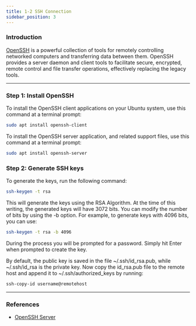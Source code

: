 ```yaml
---
title: 1-2 SSH Connection
sidebar_position: 3
---
```


### Introduction
[OpenSSH](https://documentation.ubuntu.com/server/how-to/security/openssh-server/) is a powerful collection of tools for remotely controlling networked computers and transferring data between them. OpenSSH provides a server daemon and client tools to facilitate secure, encrypted, remote control and file transfer operations, effectively replacing the legacy tools.

---

### Step 1: Install OpenSSH
To install the OpenSSH client applications on your Ubuntu system, use this command at a terminal prompt:

```bash 
sudo apt install openssh-client
```

To install the OpenSSH server application, and related support files, use this command at a terminal prompt:

```bash 
sudo apt install openssh-server
```

### Step 2: Generate SSH keys
To generate the keys, run the following command:

```bash
ssh-keygen -t rsa
```

This will generate the keys using the RSA Algorithm. At the time of this writing, the generated keys will have 3072 bits. You can modify the number of bits by using the -b option. For example, to generate keys with 4096 bits, you can use:

```bash
ssh-keygen -t rsa -b 4096
```

During the process you will be prompted for a password. Simply hit Enter when prompted to create the key.

By default, the public key is saved in the file ~/.ssh/id_rsa.pub, while ~/.ssh/id_rsa is the private key. Now copy the id_rsa.pub file to the remote host and append it to ~/.ssh/authorized_keys by running:

```bash
ssh-copy-id username@remotehost
```

---

### References
- [OpenSSH Server](https://documentation.ubuntu.com/server/how-to/security/openssh-server/)